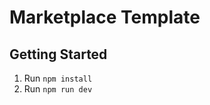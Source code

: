 # Marketplace Template

<!-- This code was generated by [Magic Patterns](https://magicpatterns.com) for this design: [Source Design](https://magicpatterns.com/c/hg1zzvnfezvkjcuzlmrezh) -->

## Getting Started

1. Run `npm install`
2. Run `npm run dev`
